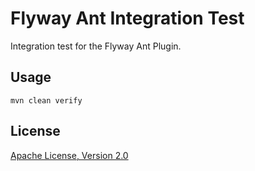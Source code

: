 #  Flyway Ant Integration Test

Integration test for the Flyway Ant Plugin.

## Usage

```
mvn clean verify
```

## License

[Apache License, Version 2.0](http://www.apache.org/licenses/LICENSE-2.0)
